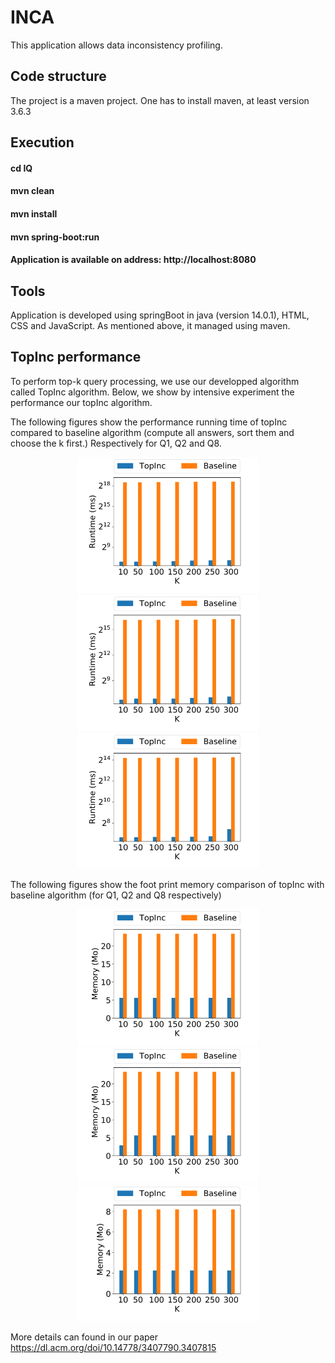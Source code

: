 # INCA 
This application allows data inconsistency profiling.

## Code structure

The project is a maven project. One has to install maven, at least version 3.6.3

## Execution 
#### cd IQ
####  mvn clean
####  mvn install
####  mvn spring-boot:run
####  Application is available on address: http://localhost:8080

## Tools 
Application is developed using springBoot in java (version 14.0.1), HTML, CSS and JavaScript. As mentioned above, it managed using maven.


## TopInc performance
To perform top-k query processing, we use our developped algorithm called TopInc algorithm. Below, we show by intensive experiment the performance our topInc algorithm.

The following figures show the performance running time of topInc compared to baseline algorithm (compute all answers, sort them and choose the k first.) Respectively for Q1, Q2 and Q8.

<p align="center">
  <img src="https://github.com/oussissa123/INCA/blob/master/time_Q1-1.png" width="290" alt="time running query Q1">
  <img src="https://github.com/oussissa123/INCA/blob/master/time_Q2-1.png" width="290" alt="time running query Q2">
  <img src="https://github.com/oussissa123/INCA/blob/master/time_Q8-1.png" width="290" alt="time running query Q8">
</p>

The following figures show the  foot print memory comparison of topInc with baseline algorithm (for Q1, Q2 and Q8 respectively)


<p align="center">
  <img src="https://github.com/oussissa123/INCA/blob/master/memory_Q1-1.png" width="290" alt="fp.memory query Q1">
  <img src="https://github.com/oussissa123/INCA/blob/master/memory_Q2-1.png" width="290" alt="fp.memory query Q2">
  <img src="https://github.com/oussissa123/INCA/blob/master/memory_Q8-1.png" width="290" alt="fp.memory query Q8">
</p>


More details can found in our paper https://dl.acm.org/doi/10.14778/3407790.3407815
